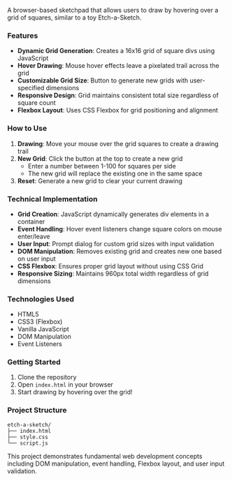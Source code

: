 A browser-based sketchpad that allows users to draw by hovering over a grid of squares, similar to a toy Etch-a-Sketch.

### Features

- **Dynamic Grid Generation**: Creates a 16x16 grid of square divs using JavaScript
- **Hover Drawing**: Mouse hover effects leave a pixelated trail across the grid
- **Customizable Grid Size**: Button to generate new grids with user-specified dimensions
- **Responsive Design**: Grid maintains consistent total size regardless of square count
- **Flexbox Layout**: Uses CSS Flexbox for grid positioning and alignment

### How to Use

1. **Drawing**: Move your mouse over the grid squares to create a drawing trail
2. **New Grid**: Click the button at the top to create a new grid
   - Enter a number between 1-100 for squares per side
   - The new grid will replace the existing one in the same space
3. **Reset**: Generate a new grid to clear your current drawing

### Technical Implementation

- **Grid Creation**: JavaScript dynamically generates div elements in a container
- **Event Handling**: Hover event listeners change square colors on mouse enter/leave
- **User Input**: Prompt dialog for custom grid sizes with input validation
- **DOM Manipulation**: Removes existing grid and creates new one based on user input
- **CSS Flexbox**: Ensures proper grid layout without using CSS Grid
- **Responsive Sizing**: Maintains 960px total width regardless of grid dimensions

### Technologies Used

- HTML5
- CSS3 (Flexbox)
- Vanilla JavaScript
- DOM Manipulation
- Event Listeners

### Getting Started

1. Clone the repository
2. Open `index.html` in your browser
3. Start drawing by hovering over the grid!

### Project Structure

```
etch-a-sketch/
├── index.html
├── style.css
└── script.js
```

This project demonstrates fundamental web development concepts including DOM manipulation, event handling, Flexbox layout, and user input validation.
